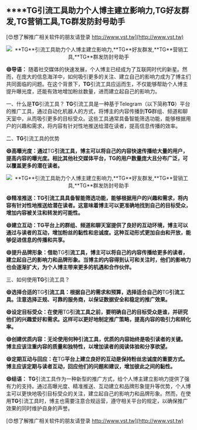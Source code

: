 ## ****TG**引流工具助力个人博主建立影响力,**TG**好友群发,**TG**营销工具,**TG**群发防封号助手**

[😍想了解推广相关软件的朋友请登录 http://www.vst.tw](http://www.vst.tw)

 <center><img src="https://vst.tw/MP4/tuiguang/png/2.png" alt="**TG**引流工具助力个人博主建立影响力,**TG**好友群发,**TG**营销工具,**TG**群发防封号助手"></center>

**😄导语：**
随着社交媒体的快速发展，个人博主已经成为了互联网时代的新星。然而，在庞大的信息海洋中，如何吸引更多的关注、建立自己的影响力成为了博主们共同面临的问题。在这个背景下，**TG**引流工具应运而生，不仅能够帮助个人博主提升曝光度，还能有效地增加粉丝数量，进而建立起自己的影响力。

一、什么是**TG**引流工具？
**TG**引流工具是一种基于Telegram（以下简称**TG**）平台的推广工具，通过自动化机器人的方式，将博主的内容传播到**TG**群组、频道和聊天室中，从而吸引更多的目标受众。这些工具通常具备智能筛选功能，能够根据用户的兴趣和需求，将内容有针对性地推送给潜在读者，提高信息传播的效率。

二、**TG**引流工具的优势

**😄高曝光度：通过**TG**引流工具，博主可以将自己的内容快速传播给大量的用户，提高内容的曝光度。相比其他社交媒体平台，**TG**的用户数量庞大且分布广泛，可以覆盖更多的潜在读者。**

 <center><img src="https://vst.tw/MP4/tuiguang/png/1.png" alt="**TG**引流工具助力个人博主建立影响力,**TG**好友群发,**TG**营销工具,**TG**群发防封号助手"></center>

**😄精准推送：**TG**引流工具具备智能筛选功能，能够根据用户的兴趣和需求，将内容有针对性地推送给潜在读者。这意味着博主可以更准确地找到自己的目标受众，增加内容被关注和转发的可能性。**

**😄建立互动：**TG**平台上的群组、频道和聊天室提供了良好的互动环境，博主可以通过与读者的互动，增加粉丝的黏性和忠诚度。这种互动形式更加自由和开放，能够促进信息的传播和共享。**

**😄提升品牌形象：借助**TG**引流工具，博主可以将自己的内容传播给更多的读者，建立起自己的影响力和品牌形象。当博主的内容得到认可和关注时，他们的影响力也会逐渐扩大，为个人博主带来更多的机遇和合作伙伴。**

三、如何使用**TG**引流工具？

**😄选择合适的**TG**引流工具：根据自己的需求和预算，选择适合自己的**TG**引流工具。注意选择正规、可靠的服务商，以保证数据安全和稳定的推广效果。**

**😄设定目标受众：在使用**TG**引流工具之前，要明确自己的目标受众是谁，并研究他们的兴趣爱好和需求。这样可以更好地制定推广策略，提高内容的吸引力和转化率。**

**😄创建优质内容：无论使用何种引流工具，优质的内容始终是吸引读者的关键。博主应该注重内容的质量和独特性，以增加读者的阅读体验和分享欲望。**

**😄定期互动与回应：在**TG**平台上建立良好的互动是保持粉丝忠诚度的重要方式。博主应该定期与读者互动，回应他们的问题和建议，增加彼此之间的黏性。**

**😄结语：**
**TG**引流工具作为一种新型的推广方式，给个人博主建立影响力提供了强有力的支持。通过高曝光度、精准推送、互动建立和品牌形象提升等优势，个人博主可以更快地吸引目标受众的关注，建立起自己的影响力和品牌形象。然而，在使用**TG**引流工具时，博主也需要注意合规运营，遵守相关平台的规定，以确保推广效果的同时维护自身的声誉。

[😍想了解推广相关软件的朋友请登录 http://www.vst.tw](http://www.vst.tw)



